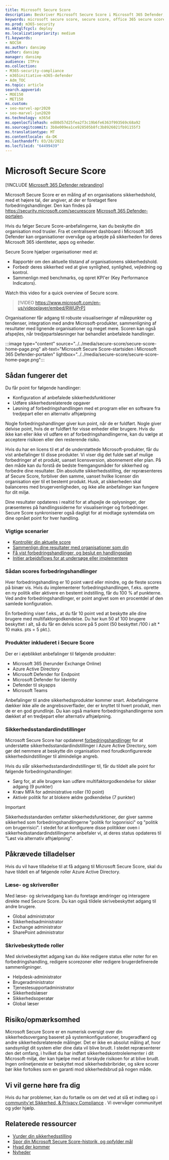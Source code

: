 ```yaml
---
title: Microsoft Secure Score
description: Beskriver Microsoft Secure Score i Microsoft 365 Defender, hvordan du forbedrer din sikkerhedsstilling, og hvad sikkerhedsadministratorer kan forvente.
keywords: microsoft secure score, secure score, office 365 secure score, microsoft security score, Microsoft 365 Defender portal, forbedringshandlinger
ms.prod: m365-security
ms.mktglfcycl: deploy
ms.localizationpriority: medium
f1.keywords:
- NOCSH
ms.author: dansimp
author: dansimp
manager: dansimp
audience: ITPro
ms.collection:
- M365-security-compliance
- m365initiative-m365-defender
- Adm_TOC
ms.topic: article
search.appverid:
- MOE150
- MET150
ms.custom:
- seo-marvel-apr2020
- seo-marvel-jun2020
ms.technology: m365d
ms.openlocfilehash: ed80d57d25fea2f3c19b6fe6363f993569c68a92
ms.sourcegitcommit: 3b8e009ea1ce928505b8fc3b8926021fb91155f3
ms.translationtype: MT
ms.contentlocale: da-DK
ms.lasthandoff: 03/28/2022
ms.locfileid: "64499439"
---
```

# <a name="microsoft-secure-score"></a>Microsoft Secure Score

[!INCLUDE [Microsoft 365 Defender rebranding](../includes/microsoft-defender.md)]

Microsoft Secure Score er en måling af en organisations sikkerhedshold, med et højere tal, der angiver, at der er foretaget flere forbedringshandlinger. Den kan findes på https://security.microsoft.com/securescore [Microsoft 365 Defender-portalen](microsoft-365-defender.md#the-microsoft-365-defender-portal).

Hvis du følger Secure Score-anbefalingerne, kan du beskytte din organisation mod trusler. Fra et centraliseret dashboard i Microsoft 365 Defender kan organisationer overvåge og arbejde på sikkerheden for deres Microsoft 365 identiteter, apps og enheder.

Secure Score hjælper organisationer med at:  

* Rapportér om den aktuelle tilstand af organisationens sikkerhedshold.
* Forbedr deres sikkerhed ved at give synlighed, synlighed, vejledning og kontrol.  
* Sammenlign med benchmarks, og opret KPI'er (Key Performance Indicators).

Watch this video for a quick overview of Secure score.
> [!VIDEO https://www.microsoft.com/en-us/videoplayer/embed/RWUPrP]

Organisationer får adgang til robuste visualiseringer af målepunkter og tendenser, integration med andre Microsoft-produkter, sammenligning af resultater med lignende organisationer og meget mere. Scoren kan også afspejles, når tredjepartsløsninger har behandlet anbefalede handlinger.

:::image type="content" source="../../media/secure-score/secure-score-home-page.png" alt-text="Microsoft Secure Score-startsiden i Microsoft 365 Defender-portalen" lightbox="../../media/secure-score/secure-score-home-page.png":::

## <a name="how-it-works"></a>Sådan fungerer det

Du får point for følgende handlinger:

- Konfiguration af anbefalede sikkerhedsfunktioner
- Udføre sikkerhedsrelaterede opgaver
- Løsning af forbedringshandlingen med et program eller en software fra tredjepart eller en alternativ afhjælpning

Nogle forbedringshandlinger giver kun point, når de er fuldført. Nogle giver delvise point, hvis de er fuldført for visse enheder eller brugere. Hvis du ikke kan eller ikke vil udføre en af forbedringshandlingerne, kan du vælge at acceptere risikoen eller den resterende risiko.

Hvis du har en licens til et af de understøttede Microsoft-produkter, får du vist anbefalinger til disse produkter. Vi viser dig det fulde sæt af mulige forbedringer af et produkt, uanset licensversion, abonnement eller plan. På den måde kan du forstå de bedste fremgangsmåder for sikkerhed og forbedre dine resultater. Din absolutte sikkerhedsstilling, der repræsenteres af Secure Score, forbliver den samme, uanset hvilke licenser din organisation ejer til et bestemt produkt. Husk, at sikkerheden skal balanceres med brugervenligheden, og ikke alle anbefalinger kan fungere for dit miljø.

Dine resultater opdateres i realtid for at afspejle de oplysninger, der præsenteres på handlingssiderne for visualiseringer og forbedringer. Secure Score synkroniserer også dagligt for at modtage systemdata om dine opnået point for hver handling.

### <a name="key-scenarios"></a>Vigtige scenarier

- [Kontrollér din aktuelle score](microsoft-secure-score-improvement-actions.md#check-your-current-score)
- [Sammenlign dine resultater med organisationer som din](microsoft-secure-score-history-metrics-trends.md#compare-your-score-to-organizations-like-yours)
- [Få vist forbedringshandlinger, og beslut en handlingsplan](microsoft-secure-score-improvement-actions.md#take-action-to-improve-your-score)
- [Initier arbejdsflows for at undersøge eller implementere](microsoft-secure-score-improvement-actions.md#view-improvement-action-details)

### <a name="how-improvement-actions-are-scored"></a>Sådan scores forbedringshandlinger

Hver forbedringshandling er 10 point værd eller mindre, og de fleste scores på binær vis. Hvis du implementerer forbedringshandlingen, f.eks. oprette en ny politik eller aktivere en bestemt indstilling, får du 100 % af punkterne. Ved andre forbedringshandlinger, er point angivet som en procentdel af den samlede konfiguration.

En forbedring viser f.eks., at du får 10 point ved at beskytte alle dine brugere med multifaktorgodkendelse. Du har kun 50 af 100 brugere beskyttet i alt, så du får en delvis score på 5 point (50 beskyttet /100 i alt * 10 maks. pts = 5 pkt.).

### <a name="products-included-in-secure-score"></a>Produkter inkluderet i Secure Score

Der er i øjeblikket anbefalinger til følgende produkter:

- Microsoft 365 (herunder Exchange Online)
- Azure Active Directory
- Microsoft Defender for Endpoint
- Microsoft Defender for Identity
- Defender til skyapps
- Microsoft Teams

Anbefalinger til andre sikkerhedsprodukter kommer snart. Anbefalingerne dækker ikke alle de angrebsoverflader, der er knyttet til hvert produkt, men de er en god grundlinje. Du kan også markere forbedringshandlingerne som dækket af en tredjepart eller alternativ afhjælpning.

### <a name="security-defaults"></a>Sikkerhedsstandardindstillinger

Microsoft Secure Score har opdateret [forbedringshandlinger](/azure/active-directory/fundamentals/concept-fundamentals-security-defaults) for at understøtte sikkerhedsstandardindstillinger i Azure Active Directory, som gør det nemmere at beskytte din organisation med forudkonfigurerede sikkerhedsindstillinger til almindelige angreb.

Hvis du slår sikkerhedsstandardindstillinger til, får du tildelt alle point for følgende forbedringshandlinger:

- Sørg for, at alle brugere kan udføre multifaktorgodkendelse for sikker adgang (9 punkter)
- Kræv MFA for administrative roller (10 point)
- Aktivér politik for at blokere ældre godkendelse (7 punkter)

>[!IMPORTANT]
>Sikkerhedsstandarden omfatter sikkerhedsfunktioner, der giver samme sikkerhed som forbedringshandlingerne "politik for logonrisici" og "politik om brugerrisici". I stedet for at konfigurere disse politikker oven i sikkerhedsstandardindstillingerne anbefaler vi, at deres status opdateres til "Løst via alternativ afhjælpning".

## <a name="required-permissions"></a>Påkrævede tilladelser

Hvis du vil have tilladelse til at få adgang til Microsoft Secure Score, skal du have tildelt en af følgende roller Azure Active Directory.

### <a name="read-and-write-roles"></a>Læse- og skriveroller

Med læse- og skriveadgang kan du foretage ændringer og interagere direkte med Secure Score. Du kan også tildele skrivebeskyttet adgang til andre brugere.

* Global administrator
* Sikkerhedsadministrator
* Exchange administrator
* SharePoint administrator

### <a name="read-only-roles"></a>Skrivebeskyttede roller

Med skrivebeskyttet adgang kan du ikke redigere status eller noter for en forbedringshandling, redigere scorezoner eller redigere brugerdefinerede sammenligninger.

* Helpdesk-administrator
* Brugeradministrator
* Tjenestesupportadministrator
* Sikkerhedslæser
* Sikkerhedsoperatør
* Global læser

## <a name="risk-awareness"></a>Risiko/opmærksomhed

Microsoft Secure Score er en numerisk oversigt over din sikkerhedsovergang baseret på systemkonfigurationer, brugeradfærd og andre sikkerhedsrelaterede målinger. Det er ikke en absolut måling af, hvor sandsynligt dit system eller dine data vil blive brudt. I stedet repræsenterer den det omfang, i hvilket du har indført sikkerhedskontrolelementer i dit Microsoft-miljø, der kan hjælpe med at forskyde risikoen for at blive brudt. Ingen onlinetjeneste er beskyttet mod sikkerhedsbribrider, og sikre scorer bør ikke fortolkes som en garanti mod sikkerhedsbrud på nogen måde.

## <a name="we-want-to-hear-from-you"></a>Vi vil gerne høre fra dig

Hvis du har problemer, kan du fortælle os om det ved at slå et indlæg op i [community'et Sikkerhed, & Privacy Compliance](https://techcommunity.microsoft.com/t5/Security-Privacy-Compliance/bd-p/security_privacy) . Vi overvåger communityet og yder hjælp.

## <a name="related-resources"></a>Relaterede ressourcer

- [Vurder din sikkerhedsstilling](microsoft-secure-score-improvement-actions.md)
- [Spor din Microsoft Secure Score-historik, og opfylder mål](microsoft-secure-score-history-metrics-trends.md)
- [Hvad der kommer](microsoft-secure-score-whats-coming.md)
- [Nyheder](microsoft-secure-score-whats-new.md)
